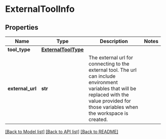 # ExternalToolInfo

## Properties
Name | Type | Description | Notes
------------ | ------------- | ------------- | -------------
**tool_type** | [**ExternalToolType**](ExternalToolType.md) |  | 
**external_url** | **str** | The external url for connecting to the external tool. The url can include environment variables that will be replaced with the value provided for those variables when the workspace is created. | 

[[Back to Model list]](../README.md#documentation-for-models) [[Back to API list]](../README.md#documentation-for-api-endpoints) [[Back to README]](../README.md)

